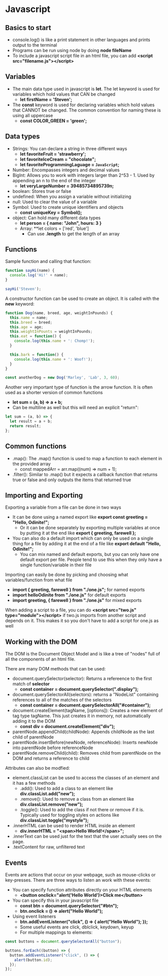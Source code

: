 # Javascript

## Basics to start

- console.log() is like a print statement in other languages and prints output to the terminal
- Programs can be run using node by doing **node fileName**
- To include a javascript script file in an html file, you can add **\<script src="filename.js">\</script>**


## Variables

- The main data type used in javascript is **let**. The let keyword is used for variables which hold values that CAN be changed
  - **let firstName = 'Steven';**
- The **const** keyword is used for declaring variables which hold values that CANNOT be changed. The common convention for naming these is using all uppercase
  - **const COLOR_GREEN = 'green';**

## Data types

- Strings: You can declare a string in three different ways
  - **let favoriteFruit = 'strawberry';**
  - **let favoriteIceCream = "chocolate";**
  - **let favoriteProgrammingLaguage = `JavaScript`;**
- Number: Encompasses integers and decimal values
- BigInt: Allows you to work with integers larger than 2^53 - 1. Used by appending an n to the end of the integer
  - **let veryLargeNumber = 39485734895739n;**
- boolean: Stores true or false
- undefined: When you assign a variable without initializing
- null: Used to clear the value of a variable
- Symbol: Used to create unique identifiers and objects
  - **const uniqueKey = Symbol();**
- object: Can hold many different data types
  - **let person = { name: "John", hours: 3 }**
  - Array: **let colors = ['red', 'blue']
    - Can use **.length** to get the length of an array


## Functions

Sample function and calling that function:
```javascript
function sayHi(name) {
  console.log('Hi!' + name);
}

sayHi('Steven');
```

A constructor function can be used to create an object. It is called with the **new** keyword:
```javascript
function Dog(name, breed, age, weightInPounds) {
  this.name = name;
  this.breed = breed;
  this.age = age;
  this.weightInPounts = weightInPounds;
  this.eat = function() {
    console.log(this.name + ': Chomp!');
  }

  this.bark = function() {
    console.log(this.name + ': Woof!');
  }
}

const anotherDog = new Dog('Marley', 'Lab', 3, 60);
```

Another very important type of function is the arrow function. It is often used as a shorter version of common functions

- **let sum = (a, b) => a + b;**
- Can be multiline as well but this will need an explicit "return":
```javascript
let sum = (a, b) => {
  let result = a + b;
  return result;
};
```

## Common functions

- .map(): The .map() function is used to map a function to each element in the provided array
  - const mappedArr = arr.map((num) => num + 1);
- .filter(): Similar to .map() but it expects a callback function that returns true or false and only outputs the items that returned true

## Importing and Exporting

Exporting a variable from a file can be done in two ways

- It can be done using a named export like **export const greeting = "Hello, Odinite!";**
  - Or it can be done separately by exporting multiple variables at once by putting it at the end like **export { greeting, farewell };**
- You can also do a default import which can only be used on a single thing for a file by adding it at the end of a file like **export default "Hello, Odinite!";**
  - You can mix named and default exports, but you can only have one default export per file. People tend to use this when they only have a single function/variable in their file

Importing can easily be done by picking and choosing what variables/function from what file

- **import { greeting, farewell }  from "./one.js";** for named exports
- **import helloOdinite from "./one.js"** for default exports
- **import greeting, { farewell } from "./one.js"** for mixed exports

When adding a script to a file, you can do **\<script src="two.js" type="module">\</script>** if two.js imports from another script and depends on it. This makes it so you don't have to add a script for one.js as well

## Working with the DOM

The DOM is the Document Object Model and is like a tree of "nodes" full of all the components of an html file.

There are many DOM methods that can be used: 

- document.querySelector(selector): Returns a refereence to the first match of **selector**
  - **const container = document.querySelector(".display");**
- document.querySelectorAll(selectors): returns a "NodeList" containing references to all of the matches of the selectors
  - **const container = document.querySelectorAll("#container");**
- document.createElement(tagName, [options]): Creates a new element of tag type tagName. This just creates it in memory, not automatically adding it to the DOM
  - **const div = document.createElement("div");**
- parentNode.appendChild(childNode): Appends childNode as the last child of parentNode
- parentNode.insertBefore(newNode, referenceNode): Inserts newNode into parentNode before referenceNode
- parentNode.removeChild(child): Removes child from parentNode on the DOM and returns a reference to child

Attributes can also be modfied:

- element.classList can be used to access the classes of an element and it has a few methods
  - .add(): Used to add a class to an element like **div.classList.add("new");**
  - .remove(): Used to remove a class from an element like **div.classList.remove("new");**
  - .toggle(): Used to add the class if not there or remove if it is. Typically used for toggling styles on actions like **div.classList.toggle("mystyle");**
- .innerHTML can be used to render HTML inside an element
  - **div.innerHTML = "\<span>Hello World!\</span>";**
- .innerText can be used just for the text that  the user actually sees on the page.
- .textContent for raw, unfiltered text

## Events

Events are actions that occur on your webpage, such as mouse-clicks or key-presses. There are three ways to listen an work with these events:

- You can specify function attributes directly on your HTML elements
  - **\<button onclick="alert('Hello World')>Click me\</button>**
- You can specify this in your javascript file
  - **const btn = document.querySelector("#btn");**
  - **btn.onclick = () => alert("Hello World");**
- Using event listeners
  - **btn.addEventListener("click", () => { alert("Hello World"); });**
  - Some useful events are click, dblclick, keydown, keyup
  - For multiple mappings to elements:
```javascript
const buttons = document.querySelectorAll("button");

buttons.forEach((button) => {
  button.addEventListener("click", () => {
    alert(button.id);
  });
});
```
